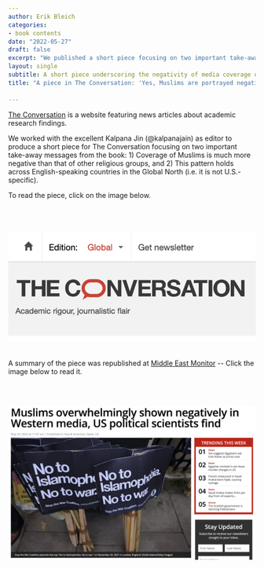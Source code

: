 ```yaml
---
author: Erik Bleich
categories:
- book contents
date: "2022-05-27"
draft: false
excerpt: "We published a short piece focusing on two important take-away messages from the book: 1) Coverage of Muslims is much more negative than that of other religious groups, and 2) This pattern holds across English-speaking countries in the Global North (i.e. it is not U.S.-specific)." 
layout: single
subtitle: A short piece underscoring the negativity of media coverage of Muslims and the cross-national nature of this pattern
title: "A piece in The Conversation: 'Yes, Muslims are portrayed negatively in American media'"

---
```


[The Conversation](https://theconversation.com/global/) is a website featuring news articles about academic research findings.

We worked with the excellent Kalpana Jin (@kalpanajain) as editor to produce a short piece for The Conversation focusing on two important take-away messages from the book: 1) Coverage of Muslims is much more negative than that of other religious groups, and 2) This pattern holds across English-speaking countries in the Global North (i.e. it is not U.S.-specific). 

To read the piece, click on the image below.
<br>
<br>
<br>
<br>

<center>
<a href=https://theconversation.com/yes-muslims-are-portrayed-negatively-in-american-media-2-political-scientists-reviewed-over-250-000-articles-to-find-conclusive-evidence-183327><img src=conversation.png></a>
</center>

<br>

A summary of the piece was republished at [Middle East Monitor](https://www.middleeastmonitor.com/) -- Click the image below to read it.

<br>
<br>

<a href=https://www.middleeastmonitor.com/20220529-muslims-overwhelmingly-shown-negatively-in-western-media-us-political-scientists-find/><img src=MEmonitor.png></a>
</center>
